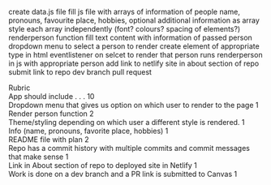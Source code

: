 create data.js file
    fill js file with arrays of information of people
        name, pronouns, favourite place, hobbies, optional additional information as array
    style each array independently (font? colours? spacing of elements?)
    renderperson function
        fill text content with information of passed person
dropdown menu to select a person to render
    create element of appropriate type in html
    eventlistener on selcet to render that person
        runs renderperson in js with appropriate person
add link to netlify site in about section of repo
submit link to repo dev branch pull request

Rubric<br>
App should include . . . 	10<br>
Dropdown menu that gives us option on which user to render to the page 	1<br>
Render person function 	2<br>
Theme/styling depending on which user a different style is rendered. 	1<br>
Info (name, pronouns, favorite place, hobbies) 	1<br>
README file with plan 	2<br>
Repo has a commit history with multiple commits and commit messages that make sense 	1<br>
Link in About section of repo to deployed site in Netlify 	1<br>
Work is done on a dev branch and a PR link is submitted to Canvas 	1<br>